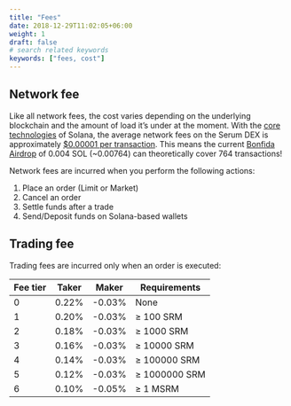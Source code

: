 ```yaml
---
title: "Fees"
date: 2018-12-29T11:02:05+06:00
weight: 1
draft: false
# search related keywords
keywords: ["fees, cost"]
---
```


## Network fee

Like all network fees, the cost varies depending on the underlying blockchain and the amount of load it’s under at the moment. With the [core technologies](https://medium.com/solana-labs/7-innovations-that-make-solana-the-first-web-scale-blockchain-ddc50b1defda) of Solana, the average network fees on the Serum DEX is approximately [\$0.00001 per transaction](https://solana.com/). This means the current [Bonfida Airdrop](https://bonfida.com) of 0.004 SOL (~0.00764) can theoretically cover 764 transactions!

Network fees are incurred when you perform the following actions:

1. Place an order (Limit or Market)
2. Cancel an order
3. Settle funds after a trade
4. Send/Deposit funds on Solana-based wallets

## Trading fee

Trading fees are incurred only when an order is executed:

| Fee tier | Taker | Maker  | Requirements  |
| -------- | ----- | ------ | ------------- |
| 0        | 0.22% | -0.03% | None          |
| 1        | 0.20% | -0.03% | ≥ 100 SRM     |
| 2        | 0.18% | -0.03% | ≥ 1000 SRM    |
| 3        | 0.16% | -0.03% | ≥ 10000 SRM   |
| 4        | 0.14% | -0.03% | ≥ 100000 SRM  |
| 5        | 0.12% | -0.03% | ≥ 1000000 SRM |
| 6        | 0.10% | -0.05% | ≥ 1 MSRM      |
